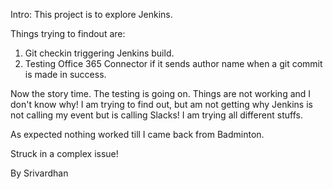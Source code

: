 Intro:
This project is to explore Jenkins.

Things trying to findout are:
1. Git checkin triggering Jenkins build.
2. Testing Office 365 Connector if it sends author name when a git commit is made in success.

Now the story time.
The testing is going on. Things are not working and I don't know why! I am trying to find out, but am not getting why Jenkins is not calling my event but is calling Slacks! I am trying all different stuffs.

As expected nothing worked till I came back from Badminton.

Struck in a complex issue!

By Srivardhan
